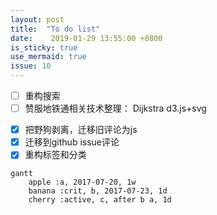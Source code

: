 ```yaml
---
layout: post
title:  "To do list"
date:    2019-01-29 13:55:00 +0800
is_sticky: true
use_mermaid: true
issue: 10
---
```

* [ ] 重构搜索
* [ ] 赞服地铁通相关技术整理： Dijkstra d3.js+svg 

<!--more-->
* [x] 把野狗剥离，迁移旧评论为js
* [x] 迁移到github issue评论
* [x] 重构标签和分类

```mermaid
gantt
    apple :a, 2017-07-20, 1w
    banana :crit, b, 2017-07-23, 1d
    cherry :active, c, after b a, 1d 
```
